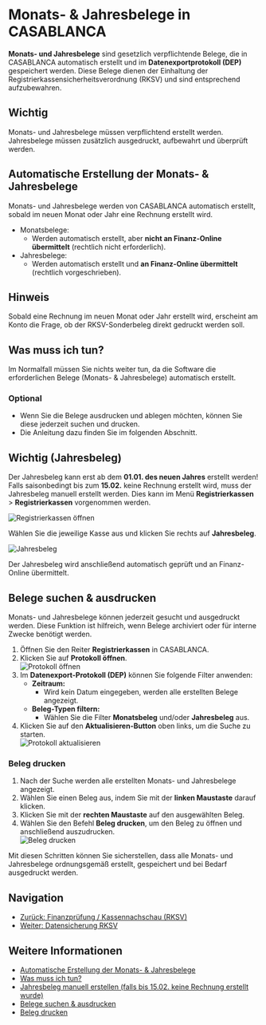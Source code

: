 # Monats- & Jahresbelege in CASABLANCA

**Monats- und Jahresbelege** sind gesetzlich verpflichtende Belege, die in CASABLANCA automatisch erstellt und im **Datenexportprotokoll (DEP)** gespeichert werden. Diese Belege dienen der Einhaltung der Registrierkassensicherheitsverordnung (RKSV) und sind entsprechend aufzubewahren.

## Wichtig
Monats- und Jahresbelege müssen verpflichtend erstellt werden. Jahresbelege müssen zusätzlich ausgedruckt, aufbewahrt und überprüft werden.

## Automatische Erstellung der Monats- & Jahresbelege
Monats- und Jahresbelege werden von CASABLANCA automatisch erstellt, sobald im neuen Monat oder Jahr eine Rechnung erstellt wird.

* Monatsbelege:
  * Werden automatisch erstellt, aber **nicht an Finanz-Online übermittelt** (rechtlich nicht erforderlich).
* Jahresbelege:
  * Werden automatisch erstellt und **an Finanz-Online übermittelt** (rechtlich vorgeschrieben).

## Hinweis
Sobald eine Rechnung im neuen Monat oder Jahr erstellt wird, erscheint am Konto die Frage, ob der RKSV-Sonderbeleg direkt gedruckt werden soll.

## Was muss ich tun?
Im Normalfall müssen Sie nichts weiter tun, da die Software die erforderlichen Belege (Monats- & Jahresbelege) automatisch erstellt.

### Optional
* Wenn Sie die Belege ausdrucken und ablegen möchten, können Sie diese jederzeit suchen und drucken.
* Die Anleitung dazu finden Sie im folgenden Abschnitt.

## Wichtig (Jahresbeleg)
Der Jahresbeleg kann erst ab dem **01.01. des neuen Jahres** erstellt werden!  
Falls saisonbedingt bis zum **15.02.** keine Rechnung erstellt wird, muss der Jahresbeleg manuell erstellt werden. Dies kann im Menü **Registrierkassen** > **Registrierkassen** vorgenommen werden.

![Registrierkassen öffnen](https://docs.casablanca.at/assets/images/registrierkassen_oeffnen-0bdefe80fe3740fd3c3f70172259791c.png "Registrierkassen öffnen")

Wählen Sie die jeweilige Kasse aus und klicken Sie rechts auf **Jahresbeleg**.

![Jahresbeleg](https://docs.casablanca.at/assets/images/jahresbeleg_erstellen-0c3b2b7f5132a5c49145390ddef3b20c.png "Jahresbeleg erstellen")

Der Jahresbeleg wird anschließend automatisch geprüft und an Finanz-Online übermittelt.

## Belege suchen & ausdrucken
Monats- und Jahresbelege können jederzeit gesucht und ausgedruckt werden. Diese Funktion ist hilfreich, wenn Belege archiviert oder für interne Zwecke benötigt werden.

1. Öffnen Sie den Reiter **Registrierkassen** in CASABLANCA.  
2. Klicken Sie auf **Protokoll öffnen**.  
   ![Protokoll öffnen](https://docs.casablanca.at/assets/images/protokoll_oeffnen-5747ba2ff05a14f120c37f50a54dcaa6.png "Protokoll öffnen")
3. Im **Datenexport-Protokoll (DEP)** können Sie folgende Filter anwenden:
   * **Zeitraum:**  
     * Wird kein Datum eingegeben, werden alle erstellten Belege angezeigt.
   * **Beleg-Typen filtern:**  
     * Wählen Sie die Filter **Monatsbeleg** und/oder **Jahresbeleg** aus.
4. Klicken Sie auf den **Aktualisieren-Button** oben links, um die Suche zu starten.  
   ![Protokoll aktualisieren](https://docs.casablanca.at/assets/images/protokoll_aktualisieren-b455b8f8367555c38bfabbcf22fd3666.png "Protokoll aktualisieren")

### Beleg drucken
1. Nach der Suche werden alle erstellten Monats- und Jahresbelege angezeigt.  
2. Wählen Sie einen Beleg aus, indem Sie mit der **linken Maustaste** darauf klicken.  
3. Klicken Sie mit der **rechten Maustaste** auf den ausgewählten Beleg.  
4. Wählen Sie den Befehl **Beleg drucken**, um den Beleg zu öffnen und anschließend auszudrucken.  
   ![Beleg drucken](https://docs.casablanca.at/assets/images/beleg_drucken-19963cc872d02f2ea71d8fa59f9a258a.png "Beleg drucken")

Mit diesen Schritten können Sie sicherstellen, dass alle Monats- und Jahresbelege ordnungsgemäß erstellt, gespeichert und bei Bedarf ausgedruckt werden.

## Navigation
* [Zurück: Finanzprüfung / Kassennachschau (RKSV)](https://docs.casablanca.at/desktop/fiscalization/rksv/rksv_data_export)
* [Weiter: Datensicherung RKSV](https://docs.casablanca.at/desktop/fiscalization/rksv/data_backup_rksv)

## Weitere Informationen
* [Automatische Erstellung der Monats- & Jahresbelege](https://docs.casablanca.at/desktop/fiscalization/rksv/monthly_annual_receipts/#automatische-erstellung-der-monats---jahresbelege)
* [Was muss ich tun?](https://docs.casablanca.at/desktop/fiscalization/rksv/monthly_annual_receipts/#was-muss-ich-tun)
* [Jahresbeleg manuell erstellen (falls bis 15.02. keine Rechnung erstellt wurde)](https://docs.casablanca.at/desktop/fiscalization/rksv/monthly_annual_receipts/#jahresbeleg-manuell-erstellen-falls-bis-1502-keine-rechnung-erstellt-wurde)
* [Belege suchen & ausdrucken](https://docs.casablanca.at/desktop/fiscalization/rksv/monthly_annual_receipts/#belege-suchen--ausdrucken)
* [Beleg drucken](https://docs.casablanca.at/desktop/fiscalization/rksv/monthly_annual_receipts/#beleg-drucken)